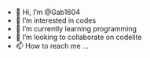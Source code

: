 - 👋 Hi, I’m @Gab1604
- 👀 I’m interested in codes
- 🌱 I’m currently learning programming 
- 💞️ I’m looking to collaborate on codelite  
- 📫 How to reach me ...

<!---
Gab1604/Gab1604 is a ✨ special ✨ repository because its `README.md` (this file) appears on your GitHub profile.
You can click the Preview link to take a look at your changes.
--->

